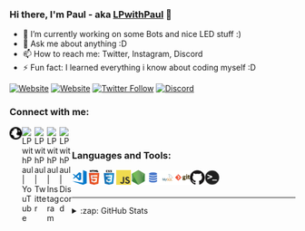 ### Hi there, I'm Paul - aka [LPwithPaul][website] 👋

- 🔭 I’m currently working on some Bots and nice LED stuff :)
- 💬 Ask me about anything :D
- 📫 How to reach me: Twitter, Instagram, Discord
- ⚡ Fun fact: I learned everything i know about coding myself :D

[![Website](https://img.shields.io/website?label=LPwithPaul.net&style=for-the-badge&url=https%3A%2F%2Fcodestackr.com)](https://lpwithpaul.net)
[![Website](https://img.shields.io/website?label=weil-ichs-kann.com&style=for-the-badge&url=https%3A%2F%2Fcodestackr.com)](https://weil-ichs-kann.com)
[![Twitter Follow](https://img.shields.io/twitter/follow/LPwithPaul?color=1DA1F2&logo=twitter&style=for-the-badge)](https://twitter.com/intent/follow?original_referer=https%3A%2F%2Fgithub.com%2FLPwithPaul&screen_name=LPwithPaul)
[![Discord](https://img.shields.io/discord/730388063934480395?label=Discord&style=for-the-badge)](https://discord.gg/QVXPbFK)

### Connect with me:

[<img align="left" alt="https://lpwithpaul.net/" width="22px" src="https://raw.githubusercontent.com/iconic/open-iconic/master/svg/globe.svg" />][website]
[<img align="left" alt="LPwithPaul | YouTube" width="22px" src="https://cdn.jsdelivr.net/npm/simple-icons@v3/icons/youtube.svg" />][youtube]
[<img align="left" alt="LPwithPaul | Twitter" width="22px" src="https://cdn.jsdelivr.net/npm/simple-icons@v3/icons/twitter.svg" />][twitter]
[<img align="left" alt="LPwithPaul | Instagram" width="22px" src="https://cdn.jsdelivr.net/npm/simple-icons@v3/icons/instagram.svg" />][instagram]
[<img align="left" alt="LPwithPaul | Discord" width="22px" src="https://cdn.jsdelivr.net/npm/simple-icons@v3/icons/discord.svg" />][discord]

<br />

### Languages and Tools:

<img align="left" alt="Visual Studio Code" width="26px" src="https://raw.githubusercontent.com/github/explore/80688e429a7d4ef2fca1e82350fe8e3517d3494d/topics/visual-studio-code/visual-studio-code.png" />
<img align="left" alt="HTML5" width="26px" src="https://raw.githubusercontent.com/github/explore/80688e429a7d4ef2fca1e82350fe8e3517d3494d/topics/html/html.png" />
<img align="left" alt="CSS3" width="26px" src="https://raw.githubusercontent.com/github/explore/80688e429a7d4ef2fca1e82350fe8e3517d3494d/topics/css/css.png" />
<img align="left" alt="JavaScript" width="26px" src="https://raw.githubusercontent.com/github/explore/80688e429a7d4ef2fca1e82350fe8e3517d3494d/topics/javascript/javascript.png" />
<img align="left" alt="Node.js" width="26px" src="https://raw.githubusercontent.com/github/explore/80688e429a7d4ef2fca1e82350fe8e3517d3494d/topics/nodejs/nodejs.png" />
<img align="left" alt="SQL" width="26px" src="https://raw.githubusercontent.com/github/explore/80688e429a7d4ef2fca1e82350fe8e3517d3494d/topics/sql/sql.png" />
<img align="left" alt="MySQL" width="26px" src="https://raw.githubusercontent.com/github/explore/80688e429a7d4ef2fca1e82350fe8e3517d3494d/topics/mysql/mysql.png" />
<img align="left" alt="Git" width="26px" src="https://raw.githubusercontent.com/github/explore/80688e429a7d4ef2fca1e82350fe8e3517d3494d/topics/git/git.png" />
<img align="left" alt="GitHub" width="26px" src="https://raw.githubusercontent.com/github/explore/78df643247d429f6cc873026c0622819ad797942/topics/github/github.png" />
<img align="left" alt="Terminal" width="26px" src="https://raw.githubusercontent.com/github/explore/80688e429a7d4ef2fca1e82350fe8e3517d3494d/topics/terminal/terminal.png" />
<br />
<br />

---

<details>
  <summary>:zap: GitHub Stats</summary>

  <img align="left" alt="LPwithPauls's GitHub Stats" src="https://github-readme-stats.vercel.app/api?username=LPwithPaul&show_icons=true&hide_border=true" />

</details>

[website]: https://lpwithpaul.net
[twitter]: https://twitter.com/lpwithpaul
[youtube]: https://www.youtube.com/c/lpwithpaul
[instagram]: https://instagram.com/lpwithpaul
[discord]: https://discord.gg/QVXPbFK
